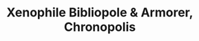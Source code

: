 ---
title: "Xenophile Bibliopole & Armorer, Chronopolis"
url: /richland/xenophile-bibliopole-und-armorer-chronopolis/
shop: Bücher
---